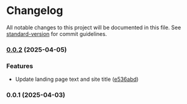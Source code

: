 # Changelog

All notable changes to this project will be documented in this file. See [standard-version](https://github.com/conventional-changelog/standard-version) for commit guidelines.

### [0.0.2](https://github.com/pabron7/alpkurt-portfolio-landing/compare/v0.0.1...v0.0.2) (2025-04-05)


### Features

* Update landing page text and site title ([e536abd](https://github.com/pabron7/alpkurt-portfolio-landing/commit/e536abd11566b88aaf7eef6e597d3dc83b2c8eb0))

### 0.0.1 (2025-04-03)
